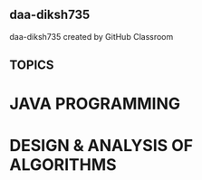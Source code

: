 ## daa-diksh735
daa-diksh735 created by GitHub Classroom
## TOPICS
# JAVA PROGRAMMING
# DESIGN & ANALYSIS OF ALGORITHMS
